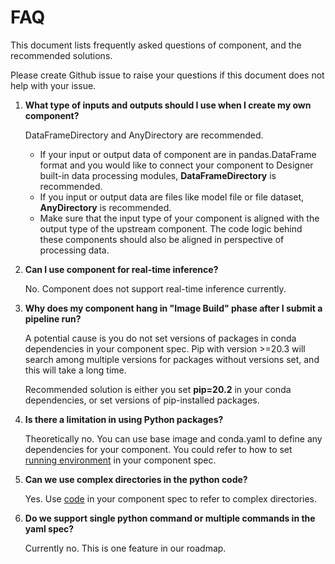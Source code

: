 # FAQ

This document lists frequently asked questions of component, and the recommended solutions.

Please create Github issue to raise your questions if this document does not help with your issue.

1. **What type of inputs and outputs should I use when I create my own component?**
    
    DataFrameDirectory and AnyDirectory are recommended.

    - If your input or output data of component are in pandas.DataFrame format and you would like to connect your component to Designer built-in data processing modules, **DataFrameDirectory** is recommended.
    - If you input or output data are files like model file or file dataset, **AnyDirectory** is recommended.
    - Make sure that the input type of your component is aligned with the output type of the upstream component. The code logic behind these components should also be aligned in perspective of processing data.
    
1. **Can I use component for real-time inference?**

    No. Component does not support real-time inference currently.

1. **Why does my component hang in "Image Build" phase after I submit a pipeline run?**

    A potential cause is you do not set versions of packages in conda dependencies in your component spec. Pip with version >=20.3 will search among multiple versions for packages without versions set, and this will take a long time.
    
    Recommended solution is either you set **pip=20.2** in your conda dependencies, or set versions of pip-installed packages.

1. **Is there a limitation in using Python packages?**

    Theoretically no. You can use base image and conda.yaml to  define any dependencies for your component. You could refer to how to set [running environment](./tutorial/component-spec-topics/running-environment.md) in your component spec.

1. **Can we use complex directories in the python code?**

    Yes. Use [code](./tutorial/component-spec-topics/code-snapshot.md) in your component spec to refer to complex directories.

1. **Do we support single python command or multiple commands in the yaml spec?**

    Currently no. This is one feature in our roadmap.
